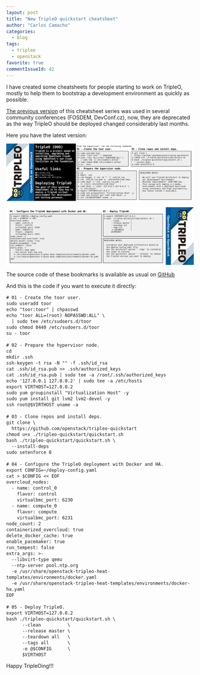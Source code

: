 ```yaml
---
layout: post
title: "New TripleO quickstart cheatsheet"
author: "Carlos Camacho"
categories:
  - blog
tags:
  - tripleo
  - openstack
favorite: true
commentIssueId: 42
---
```


I have created some cheatsheets for people starting to work on TripleO,
mostly to help them to bootstrap a development environment as quickly as possible.

[The previous version](https://github.com/ccamacho/tripleo-graphics/tree/master/cheatsheets/old_style)
of this cheatsheet series was used in
several community conferences (FOSDEM, DevConf.cz),
now, they are deprecated as
the way TripleO should be deployed changed considerably last months.

Here you have the latest version:

![](/static/01-tripleo-cheatsheet-deploying-tripleo_p1.jpg)

![](/static/01-tripleo-cheatsheet-deploying-tripleo_p2.jpg)

The source code of these bookmarks is available as usual on
[GitHub](https://github.com/ccamacho/tripleo-graphics/tree/master/cheatsheets/latest_style)

And this is the code if you want to execute it directly:

```
# 01 - Create the toor user.
sudo useradd toor
echo "toor:toor" | chpasswd
echo "toor ALL=(root) NOPASSWD:ALL" \
  | sudo tee /etc/sudoers.d/toor
sudo chmod 0440 /etc/sudoers.d/toor
su - toor

# 02 - Prepare the hypervisor node.
cd
mkdir .ssh
ssh-keygen -t rsa -N "" -f .ssh/id_rsa
cat .ssh/id_rsa.pub >> .ssh/authorized_keys
cat .ssh/id_rsa.pub | sudo tee -a /root/.ssh/authorized_keys
echo '127.0.0.1 127.0.0.2' | sudo tee -a /etc/hosts
export VIRTHOST=127.0.0.2
sudo yum groupinstall "Virtualization Host" -y
sudo yum install git lvm2 lvm2-devel -y
ssh root@$VIRTHOST uname -a

# 03 - Clone repos and install deps.
git clone \
  https://github.com/openstack/tripleo-quickstart
chmod u+x ./tripleo-quickstart/quickstart.sh
bash ./tripleo-quickstart/quickstart.sh \
  --install-deps
sudo setenforce 0

# 04 - Configure the TripleO deployment with Docker and HA.
export CONFIG=~/deploy-config.yaml
cat > $CONFIG << EOF
overcloud_nodes:
  - name: control_0
    flavor: control
    virtualbmc_port: 6230
  - name: compute_0
    flavor: compute
    virtualbmc_port: 6231
node_count: 2
containerized_overcloud: true
delete_docker_cache: true
enable_pacemaker: true
run_tempest: false
extra_args: >-
  --libvirt-type qemu
  --ntp-server pool.ntp.org
  -e /usr/share/openstack-tripleo-heat-templates/environments/docker.yaml
  -e /usr/share/openstack-tripleo-heat-templates/environments/docker-ha.yaml
EOF

# 05 - Deploy TripleO.
export VIRTHOST=127.0.0.2
bash ./tripleo-quickstart/quickstart.sh \
      --clean          \
      --release master \
      --teardown all   \
      --tags all       \
      -e @$CONFIG      \
      $VIRTHOST
```

Happy TripleOing!!!
